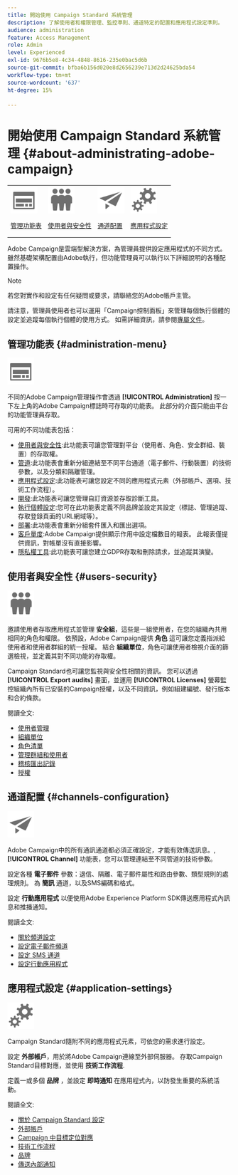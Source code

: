 ```yaml
---
title: 開始使用 Campaign Standard 系統管理
description: 了解使用者和權限管理、監控準則、通道特定的配置和應用程式設定準則。
audience: administration
feature: Access Management
role: Admin
level: Experienced
exl-id: 9676b5e8-4c34-4848-8616-235e0bac5d6b
source-git-commit: bfba6b156d020e8d2656239e713d2d24625bda54
workflow-type: tm+mt
source-wordcount: '637'
ht-degree: 15%

---
```


# 開始使用 Campaign Standard 系統管理 {#about-administrating-adobe-campaign}

<table>
<tr><td><img src="assets/do-not-localize/icon_menu.svg" width="60px"><p><a href="#administration-menu">管理功能表</a></p></td>
<td><img src="assets/do-not-localize/icon_users.svg" width="60px"><p><a href="#users-security">使用者與安全性</a></p></td>
<td><img src="assets/do-not-localize/icon_channels.svg" width="60px"><p><a href="#channels-configuration">通道配置</a></p></td>
<td><img src="assets/do-not-localize/icon_settings.svg" width="60px"><p><a href="#application-settings">應用程式設定</a></p></td></tr>
</table>

Adobe Campaign是雲端型解決方案，為管理員提供設定應用程式的不同方式。 雖然基礎架構配置由Adobe執行，但功能管理員可以執行以下詳細說明的各種配置操作。

>[!NOTE]
>
>若您對實作和設定有任何疑問或要求，請聯絡您的Adobe帳戶主管。

請注意，管理員使用者也可以運用「Campaign控制面板」來管理每個執行個體的設定並追蹤每個執行個體的使用方式。 如需詳細資訊，請參閱[專屬文件](https://experienceleague.adobe.com/docs/control-panel/using/control-panel-home.html?lang=zh-Hant)。

## 管理功能表 {#administration-menu}

<img src="assets/do-not-localize/icon_menu.svg" width="60px">

不同的Adobe Campaign管理操作會透過 **[!UICONTROL Administration]** 按一下左上角的Adobe Campaign標誌時可存取的功能表。 此部分的介面只能由平台的功能管理員存取。

可用的不同功能表包括：

* [使用者與安全性](../../administration/using/about-access-management.md):此功能表可讓您管理對平台（使用者、角色、安全群組、裝置）的存取權。
* [管道](../../administration/using/about-channel-configuration.md):此功能表會重新分組連結至不同平台通道（電子郵件、行動裝置）的技術參數，以及分類和隔離管理。
* [應用程式設定](../../administration/using/external-accounts.md):此功能表可讓您設定不同的應用程式元素（外部帳戶、選項、技術工作流程）。
* [開發](../../developing/using/data-model-concepts.md):此功能表可讓您管理自訂資源並存取診斷工具。
* [執行個體設定](../../administration/using/branding.md):您可在此功能表定義不同品牌並設定其設定（標誌、管理追蹤、存取登錄頁面的URL網域等）。
* [部署](../../automating/using/managing-packages.md):此功能表會重新分組套件匯入和匯出選項。
* [客戶量度](../../audiences/using/active-profiles.md):Adobe Campaign提供顯示作用中設定檔數目的報表。 此報表僅提供資訊，對帳單沒有直接影響。
* [隱私權工具](../../start/using/privacy-management.md):此功能表可讓您建立GDPR存取和刪除請求，並追蹤其演變。

## 使用者與安全性 {#users-security}

<img src="assets/do-not-localize/icon_users.svg"  width="60px">

邀請使用者存取應用程式並管理 **安全組**，這些是一組使用者，在您的組織內共用相同的角色和權限。 依預設，Adobe Campaign提供 **角色** 這可讓您定義指派給使用者和使用者群組的統一授權。 結合 **組織單位**，角色可讓使用者檢視介面的篩選檢視，並定義其對不同功能的存取權。

Campaign Standard也可讓您監視與安全性相關的資訊。 您可以透過 **[!UICONTROL Export audits]** 畫面，並運用 **[!UICONTROL Licenses]** 螢幕監控組織內所有已安裝的Campaign授權，以及不同資訊，例如組建編號、發行版本和合約條款。

閱讀全文:

* [使用者管理](../../administration/using/users-management.md)
* [組織單位](../../administration/using/organizational-units.md)
* [角色清單](../../administration/using/list-of-roles.md)
* [管理群組和使用者](../../administration/using/managing-groups-and-users.md)
* [稽核匯出記錄](../../administration/using/auditing-export-logs.md)
* [授權](../../administration/using/licenses.md)

## 通道配置 {#channels-configuration}

<img src="assets/do-not-localize/icon_channels.svg" width="60px">

Adobe Campaign中的所有通訊通道都必須正確設定，才能有效傳送訊息。, **[!UICONTROL Channel]**  功能表，您可以管理連結至不同管道的技術參數。

設定各種 **電子郵件** 參數：退信、隔離、電子郵件屬性和路由參數、類型規則的處理規則。 為 **簡訊** 通道，以及SMS編碼和格式。

設定 **行動應用程式** 以便使用Adobe Experience Platform SDK傳送應用程式內訊息和推播通知。

閱讀全文:

* [關於頻道設定](../../administration/using/about-channel-configuration.md)
* [設定電子郵件頻道](../../administration/using/configuring-email-channel.md)
* [設定 SMS 通道](../../administration/using/configuring-sms-channel.md)
* [設定行動應用程式](../../administration/using/configuring-a-mobile-application.md)

## 應用程式設定 {#application-settings}

<img src="assets/do-not-localize/icon_settings.svg" width="60px">

Campaign Standard隨附不同的應用程式元素，可依您的需求進行設定。

設定 **外部帳戶**，用於將Adobe Campaign連線至外部伺服器。 存取Campaign Standard目標對應，並使用 **技術工作流程**.

定義一或多個 **品牌** ，並設定 **即時通知** 在應用程式內，以防發生重要的系統活動。

閱讀全文:

* [關於 Campaign Standard 設定](../../administration/using/about-campaign-standard-settings.md)
* [外部帳戶](../../administration/using/external-accounts.md)
* [Campaign 中目標定位對應](../../administration/using/target-mappings-in-campaign.md)
* [技術工作流程](../../administration/using/technical-workflows.md)
* [品牌](../../administration/using/branding.md)
* [傳送內部通知](../../administration/using/sending-internal-notifications.md)
